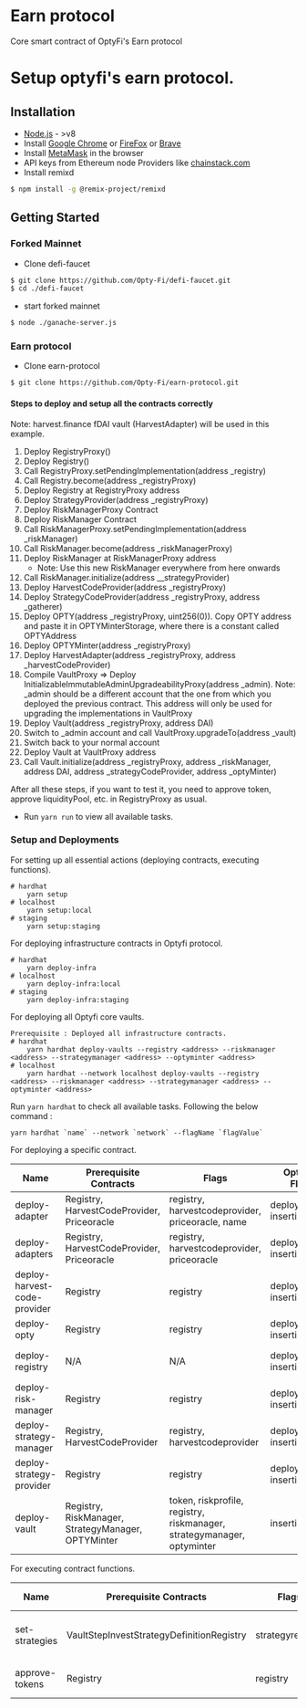 # Earn protocol

Core smart contract of OptyFi's Earn protocol

# Setup optyfi's earn protocol.

## Installation

- <a href="https://nodejs.org/en/" target="_blank">Node.js</a> - >v8
- Install <a href="https://www.google.ca/chrome/" target="_blank">Google Chrome</a> or <a href="https://www.google.ca/chrome/" target="_blank">FireFox</a> or <a href="https://www.mozilla.org/en-CA/firefox/" target="_blank">Brave</a>
- Install <a href="https://brave.com/" target="_blank">MetaMask</a> in the browser
- API keys from Ethereum node Providers like <a href="https://chainstack.com" target="_blank">chainstack.com</a>
- Install remixd

```bash
$ npm install -g @remix-project/remixd
```

## Getting Started

### Forked Mainnet

- Clone defi-faucet

```bash
$ git clone https://github.com/Opty-Fi/defi-faucet.git
$ cd ./defi-faucet
```

- start forked mainnet

```bash
$ node ./ganache-server.js
```

### Earn protocol

- Clone earn-protocol

```bash
$ git clone https://github.com/Opty-Fi/earn-protocol.git
```

#### Steps to deploy and setup all the contracts correctly

Note: harvest.finance fDAI vault (HarvestAdapter) will be used in this example.

1. Deploy RegistryProxy()
2. Deploy Registry()
3. Call RegistryProxy.setPendingImplementation(address \_registry)
4. Call Registry.become(address \_registryProxy)
5. Deploy Registry at RegistryProxy address
6. Deploy StrategyProvider(address \_registryProxy)
7. Deploy RiskManagerProxy Contract
8. Deploy RiskManager Contract
9. Call RiskManagerProxy.setPendingImplementation(address \_riskManager)
10. Call RiskManager.become(address \_riskManagerProxy)
11. Deploy RiskManager at RiskManagerProxy address
    - Note: Use this new RiskManager everywhere from here onwards
12. Call RiskManager.initialize(address \_\_strategyProvider)
13. Deploy HarvestCodeProvider(address \_registryProxy)
14. Deploy StrategyCodeProvider(address \_registryProxy, address \_gatherer)
15. Deploy OPTY(address \_registryProxy, uint256(0)). Copy OPTY address and paste it in OPTYMinterStorage, where there is a constant called OPTYAddress
16. Deploy OPTYMinter(address \_registryProxy)
17. Deploy HarvestAdapter(address \_registryProxy, address \_harvestCodeProvider)
18. Compile VaultProxy => Deploy InitializableImmutableAdminUpgradeabilityProxy(address \_admin). Note: \_admin should be a different account that the one from which you deployed the previous contract. This address will only be used for upgrading the implementations in VaultProxy
19. Deploy Vault(address \_registryProxy, address DAI)
20. Switch to \_admin account and call VaultProxy.upgradeTo(address \_vault)
21. Switch back to your normal account
22. Deploy Vault at VaultProxy address
23. Call Vault.initialize(address \_registryProxy, address \_riskManager, address DAI, address \_strategyCodeProvider, address \_optyMinter)

After all these steps, if you want to test it, you need to approve token, approve liquidityPool, etc. in RegistryProxy as usual.

- Run `yarn run` to view all available tasks.

### Setup and Deployments
For setting up all essential actions (deploying contracts, executing functions).

```
# hardhat
    yarn setup
# localhost
    yarn setup:local
# staging
    yarn setup:staging
```

For deploying infrastructure contracts in Optyfi protocol.

```
# hardhat
    yarn deploy-infra
# localhost
    yarn deploy-infra:local
# staging
    yarn deploy-infra:staging
```

For deploying all Optyfi core vaults.

```
Prerequisite : Deployed all infrastructure contracts.
# hardhat
    yarn hardhat deploy-vaults --registry <address> --riskmanager <address> --strategymanager <address> --optyminter <address>
# localhost
    yarn hardhat --network localhost deploy-vaults --registry <address> --riskmanager <address> --strategymanager <address> --optyminter <address>
```

Run `yarn hardhat` to check all available tasks. Following the below command :
```
yarn hardhat `name` --network `network` --flagName `flagValue`
```

For deploying a specific contract.

| Name | Prerequisite Contracts | Flags      | Optional Flags | Description|
|------|--------------| ----------|-----|----|
|deploy-adapter     | Registry, HarvestCodeProvider, Priceoracle             |          registry, harvestcodeprovider,  priceoracle, name | deployedonce, insertindb | deploy specific adapter contract|
|deploy-adapters | Registry, HarvestCodeProvider, Priceoracle |          registry, harvestcodeprovider,  priceoracle | deployedonce, insertindb | deploy all available adapter contracts|
|deploy-harvest-code-provider | Registry |          registry | deployedonce, insertindb | deploy HarvestCodeProvider contract|
|deploy-opty | Registry |          registry | deployedonce, insertindb | deploy OPTY and OPTYMinter contracts|
|deploy-registry | N/A |          N/A | deployedonce, insertindb | deploy Registry and VaultStepInvestStrategyDefinitionRegistry contracts|
|deploy-risk-manager | Registry |          registry | deployedonce, insertindb | deploy RiskManager contract|
|deploy-strategy-manager | Registry, HarvestCodeProvider |          registry, harvestcodeprovider | deployedonce, insertindb | deploy StrategyManager contract|
|deploy-strategy-provider | Registry |          registry | deployedonce, insertindb | deploy StrategyProvider contract|
|deploy-vault | Registry, RiskManager, StrategyManager, OPTYMinter |          token, riskprofile, registry, riskmanager, strategymanager, optyminter | insertindb | deploy specific vault contract|

For executing contract functions.

| Name | Prerequisite Contracts | Flags      | Optional Flags | Description|
|------|--------------| ----------|-----|----|
|set-strategies    | VaultStepInvestStrategyDefinitionRegistry             |          strategyregistry | N/A | set all current available strategies|
|approve-tokens | Registry |          registry | N/A | approve all available tokens|